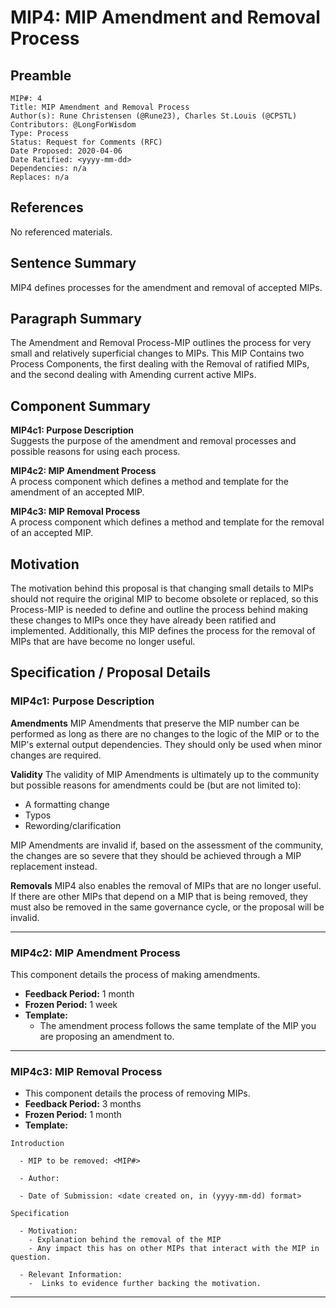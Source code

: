 # MIP4: MIP Amendment and Removal Process

## Preamble
```
MIP#: 4
Title: MIP Amendment and Removal Process
Author(s): Rune Christensen (@Rune23), Charles St.Louis (@CPSTL)
Contributors: @LongForWisdom
Type: Process
Status: Request for Comments (RFC)
Date Proposed: 2020-04-06
Date Ratified: <yyyy-mm-dd>
Dependencies: n/a
Replaces: n/a
  ```

## References
No referenced materials.

## Sentence Summary

MIP4 defines processes for the amendment and removal of accepted MIPs.

## Paragraph Summary

The Amendment and Removal Process-MIP outlines the process for very small and relatively superficial changes to MIPs. This MIP Contains two Process Components, the first dealing with the Removal of ratified MIPs, and the second dealing with Amending current active MIPs.

## Component Summary

**MIP4c1: Purpose Description**  
Suggests the purpose of the amendment and removal processes and possible reasons for using each process.

**MIP4c2: MIP Amendment Process**  
A process component which defines a method and template for the amendment of an accepted MIP.

**MIP4c3: MIP Removal Process**  
A process component which defines a method and template for the removal of an accepted MIP.

## Motivation

The motivation behind this proposal is that changing small details to MIPs should not require the original MIP to become obsolete or replaced, so this Process-MIP is needed to define and outline the process behind making these changes to MIPs once they have already been ratified and implemented. Additionally, this MIP defines the process for the removal of MIPs that are have become no longer useful.
  

## Specification / Proposal Details

### MIP4c1: Purpose Description

**Amendments**
MIP Amendments that preserve the MIP number can be performed as long as there are no changes to the logic of the MIP or to the MIP's external output dependencies. They should only be used when minor changes are required. 

**Validity**
The validity of MIP Amendments is ultimately up to the community but possible reasons for amendments could be (but are not limited to): 
-  A formatting change
-  Typos
-  Rewording/clarification

MIP Amendments are invalid if, based on the assessment of the community, the changes are so severe that they should be achieved through a MIP replacement instead.

**Removals**
MIP4 also enables the removal of MIPs that are no longer useful. If there are other MIPs that depend on a MIP that is being removed, they must also be removed in the same governance cycle, or the proposal will be invalid.
    
---
### MIP4c2: MIP Amendment Process 

 This component details the process of making amendments.
- **Feedback Period:** 1 month
- **Frozen Period:** 1 week
- **Template:**
	- The amendment process follows the same template of the MIP you are proposing an amendment to. 
    
---
### MIP4c3: MIP Removal Process 


- This component details the process of removing MIPs. 
- **Feedback Period:** 3 months
- **Frozen Period:** 1 month
- **Template:**

```
Introduction

  - MIP to be removed: <MIP#>

  - Author:

  - Date of Submission: <date created on, in (yyyy-mm-dd) format>

Specification
    
  - Motivation:
    - Explanation behind the removal of the MIP
    - Any impact this has on other MIPs that interact with the MIP in question. 

  - Relevant Information:
	-  Links to evidence further backing the motivation.
```
---
